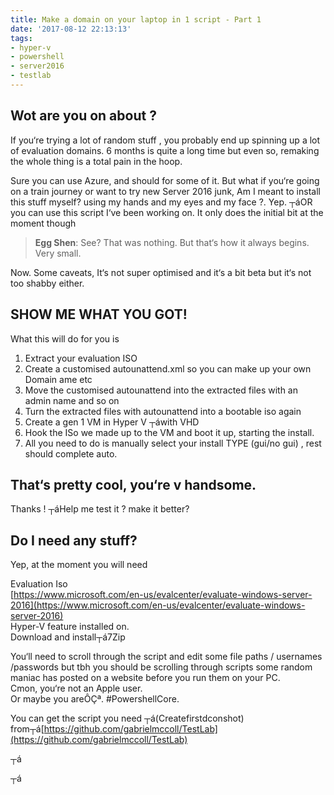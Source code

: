 ```yaml
---
title: Make a domain on your laptop in 1 script - Part 1
date: '2017-08-12 22:13:13'
tags:
- hyper-v
- powershell
- server2016
- testlab
---
```




## Wot are you on about ?

If you‘re trying a lot of random stuff , you probably end up spinning up a lot of evaluation domains. 6 months is quite a long time but even so, remaking the whole thing is a total pain in the hoop.

Sure you can use Azure, and should for some of it. But what if you‘re going on a train journey or want to try new Server 2016 junk, Am I meant to install this stuff myself? using my hands and my eyes and my face ?. Yep. ┬áOR you can use this script I‘ve been working on. It only does the initial bit at the moment though

> **Egg Shen**: See? That was nothing. But that‘s how it always begins. Very small.

Now. Some caveats, It‘s not super optimised and it‘s a bit beta but it‘s not too shabby either.


## SHOW ME WHAT YOU GOT!

What this will do for you is

1. Extract your evaluation ISO
2. Create a customised autounattend.xml so you can make up your own Domain ame etc
3. Move the customised autounattend into the extracted files with an admin name and so on
4. Turn the extracted files with autounattend into a bootable iso again
5. Create a gen 1 VM in Hyper V ┬áwith VHD
6. Hook the ISo we made up to the VM and boot it up, starting the install.
7. All you need to do is manually select your install TYPE (gui/no gui) , rest should complete auto.


## That‘s pretty cool, you‘re v handsome.

Thanks ! ┬áHelp me test it ? make it better?


## Do I need any stuff?

Yep, at the moment you will need

Evaluation Iso  
[https://www.microsoft.com/en-us/evalcenter/evaluate-windows-server-2016](https://www.microsoft.com/en-us/evalcenter/evaluate-windows-server-2016)  
 Hyper-V feature installed on.  
 Download and install┬á7Zip

You‘ll need to scroll through the script and edit some file paths / usernames /passwords but tbh you should be scrolling through scripts some random maniac has posted on a website before you run them on your PC.  
 Cmon, you‘re not an Apple user.  
 Or maybe you areÔÇª. #PowershellCore.

You can get the script you need ┬á(Createfirstdconshot) from┬á[https://github.com/gabrielmccoll/TestLab](https://github.com/gabrielmccoll/TestLab)

┬á

┬á


